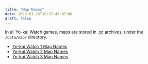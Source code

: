 ```yaml
---
title: "Map Names"
date: 2023-03-28T16:37:43-07:00
draft: false 
---
```

In all Yo-kai Watch games, maps are stored in [.xc](/file-formats/xc) archives, under the `/data/map/` directory. 

- [Yo-kai Watch 1 Map Names](/Yokai-Watch-TKB/game-data/map-names-ykw1)
- [Yo-kai Watch 2 Map Names](/Yokai-Watch-TKB/game-data/map-names-ykw2)
- [Yo-kai Watch 3 Map Names](/Yokai-Watch-TKB/game-data/map-names-ykw3)
